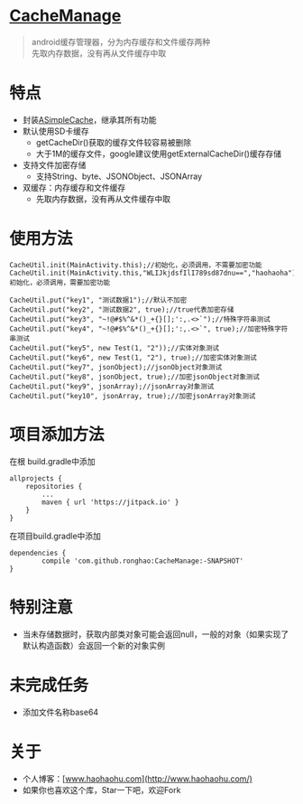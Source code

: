 # [CacheManage](https://github.com/ronghao/CacheManage)
> android缓存管理器，分为内存缓存和文件缓存两种<br>
> 先取内存数据，没有再从文件缓存中取

# 特点
+ 封装[ASimpleCache](https://github.com/yangfuhai/ASimpleCache)，继承其所有功能
+ 默认使用SD卡缓存
	+ getCacheDir()获取的缓存文件较容易被删除
	+ 大于1M的缓存文件，google建议使用getExternalCacheDir()缓存存储
+ 支持文件加密存储
	+ 支持String、byte、JSONObject、JSONArray
+ 双缓存：内存缓存和文件缓存
	+ 先取内存数据，没有再从文件缓存中取

# 使用方法
	
	CacheUtil.init(MainActivity.this);//初始化，必须调用，不需要加密功能
	CacheUtil.init(MainActivity.this,"WLIJkjdsfIlI789sd87dnu==","haohaoha");//初始化，必须调用，需要加密功能

    CacheUtil.put("key1", "测试数据1");//默认不加密
    CacheUtil.put("key2", "测试数据2", true);//true代表加密存储
    CacheUtil.put("key3", "~!@#$%^&*()_+{}[];':,.<>`");//特殊字符串测试
    CacheUtil.put("key4", "~!@#$%^&*()_+{}[];':,.<>`", true);//加密特殊字符串测试
    CacheUtil.put("key5", new Test(1, "2"));//实体对象测试
    CacheUtil.put("key6", new Test(1, "2"), true);//加密实体对象测试
    CacheUtil.put("key7", jsonObject);//jsonObject对象测试
    CacheUtil.put("key8", jsonObject, true);//加密jsonObject对象测试
    CacheUtil.put("key9", jsonArray);//jsonArray对象测试
    CacheUtil.put("key10", jsonArray, true);//加密jsonArray对象测试

# 项目添加方法
在根 build.gradle中添加

	allprojects {
		repositories {
			...
			maven { url 'https://jitpack.io' }
		}
	}
在项目build.gradle中添加

	dependencies {
	        compile 'com.github.ronghao:CacheManage:-SNAPSHOT'
	}

# 特别注意
+ 当未存储数据时，获取内部类对象可能会返回null，一般的对象（如果实现了默认构造函数）会返回一个新的对象实例

# 未完成任务
+ 添加文件名称base64

# 关于
+ 个人博客：[www.haohaohu.com](http://www.haohaohu.com/)
+ 如果你也喜欢这个库，Star一下吧，欢迎Fork